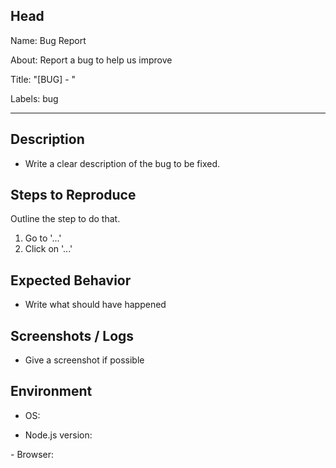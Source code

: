 ## Head
Name: Bug Report

About: Report a bug to help us improve

Title: "[BUG] - "

Labels: bug

---

## Description
<!-- A clear description of the bug -->
- Write a clear description of the bug to be fixed.

## Steps to Reproduce
Outline the step to do that.

1. Go to '...'
2. Click on '...'

## Expected Behavior
<!-- What should have happened -->
- Write what should have happened

## Screenshots / Logs
<!-- If applicable -->
- Give a screenshot if possible

## Environment
- OS:

- Node.js version:
 
- Browser:
